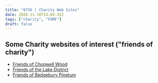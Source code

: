 ```yaml
---
title: "0736 | Charity Web Sites"
date: 2020-11-16T14:02:31Z
tags: ["charity", "FOMF"]
draft: false
---
```

## Some Charity websites of interest ("friends of charity")
* [Friends of Chopwell Wood](https://www.friendsofchopwellwood.org.uk/)
* [Friends of the Lake District](https://www.friendsofthelakedistrict.org.uk/)
* [Friends of Bedgebury Pinetum](https://bedgeburypinetum.org.uk)
